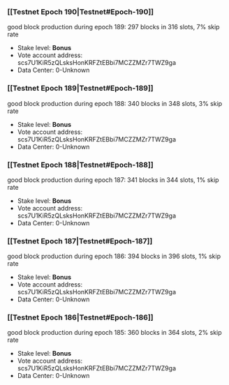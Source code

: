 ### [[Testnet Epoch 190|Testnet#Epoch-190]]
good block production during epoch 189: 297 blocks in 316 slots, 7% skip rate
* Stake level: **Bonus** 
* Vote account address: scs7U1KiR5zQLsksHonKRFZtEBbi7MCZZMZr7TWZ9ga
* Data Center: 0-Unknown
### [[Testnet Epoch 189|Testnet#Epoch-189]]
good block production during epoch 188: 340 blocks in 348 slots, 3% skip rate
* Stake level: **Bonus** 
* Vote account address: scs7U1KiR5zQLsksHonKRFZtEBbi7MCZZMZr7TWZ9ga
* Data Center: 0-Unknown
### [[Testnet Epoch 188|Testnet#Epoch-188]]
good block production during epoch 187: 341 blocks in 344 slots, 1% skip rate
* Stake level: **Bonus** 
* Vote account address: scs7U1KiR5zQLsksHonKRFZtEBbi7MCZZMZr7TWZ9ga
* Data Center: 0-Unknown
### [[Testnet Epoch 187|Testnet#Epoch-187]]
good block production during epoch 186: 394 blocks in 396 slots, 1% skip rate
* Stake level: **Bonus** 
* Vote account address: scs7U1KiR5zQLsksHonKRFZtEBbi7MCZZMZr7TWZ9ga
* Data Center: 0-Unknown
### [[Testnet Epoch 186|Testnet#Epoch-186]]
good block production during epoch 185: 360 blocks in 364 slots, 2% skip rate
* Stake level: **Bonus** 
* Vote account address: scs7U1KiR5zQLsksHonKRFZtEBbi7MCZZMZr7TWZ9ga
* Data Center: 0-Unknown